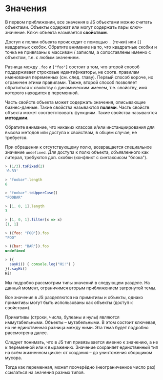 # Значения

В первом приближении, все значения в JS объектами можно считать объектами.
Объекты содержат или могут содержать пары ключ-значение. Ключ объекта
называется **свойством**.

Доступ к полям объекта происходит с помощью `.` (точки) или `[]`
квадратных скобок. Обратите внимание на то, что квадратные скобки и
точка не привязаны к массивам / записям, а сопоставлены именно с объектом,
т.е. с любым значением.

Разница между `.foo` и `["foo"]` состоит в том, что второй способ
поддерживает строковые идентификаторы, не соотв. правилам именования
переменных (см. след. главу). Первый способ короче, но ограничен этими правилами.
Также, второй способ позволяет обратиться к свойству с динамическим именем,
т.е. свойству, имя которого находится в переменной.

Часть свойств объекта может содержать значения, описывающие бизнес-данные.
Такие свойства называются **полями**. Часть свойств объекта может
соответствовать функциям. Такие свойства называются **методами**.

Обратите внимание, что никаких классов и/или инстанциирования для вызова
методов или доступа к свойствам, в общем случае, не требуется.

При обращении к отсутствующему полю, возвращается специальное значение
`undefined`. Для доступа к полю объекта, объявленного как литерал,
требуются доп. скобки (конфликт с синтаксисом "блока").

```js
> (1/3).toFixed(2)
'0.33'

> "foobar".length
6

> "foobar".toUpperCase()
"FOOBAR"

> [1, 0, 1].length
3

> [1, 0, 1].filter(x => x)
[1, 1]

> ({foo: "FOO"}).foo
"FOO"

> ({bar: "BAR"}).foo
undefined

> ({
  sayHi() { console.log("Hi!") }
}).sayHi()
Hi!
```

Мы подробно рассмотрим типы значений в следующем разделе.
На данный момент, ограничимся вторым приближением затронутой темы.

Все значения в JS разделяются на примитивы и объекты, однако примитивы могут быть
использованы как объекты (доступ к свойствам).

Примитивы (строки, числа, булеаны и нулы) являются иммутабельными.
Объекты – мутабельными. В этом состоит ключевая, но не единственная
разница между ними. Эта тема будет подробно рассмотрена далее.

Следует понимать, что в JS тип привязывается именно к значению,
а не к переменной или к выражению. Значение сохраняет единственный
тип на всём жизненном цикле: от создания – до уничтожения сборщиком мусора.

Тогда как переменная, может поочерёдно (неограниченное число раз) ссылаться
на значения разных типов.

